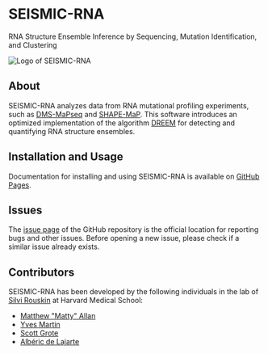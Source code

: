 
# SEISMIC-RNA

RNA Structure Ensemble Inference by Sequencing, Mutation Identification,
and Clustering

![Logo of SEISMIC-RNA](logo/logo-1200.png "SEISMIC-RNA")


## About

SEISMIC-RNA analyzes data from RNA mutational profiling experiments,
such as [DMS-MaPseq](https://www.nature.com/articles/nmeth.4057)
and [SHAPE-MaP](https://www.nature.com/articles/nmeth.3029).
This software introduces an optimized implementation of the algorithm
[DREEM](https://www.nature.com/articles/s41586-020-2253-5) for detecting
and quantifying RNA structure ensembles.


## Installation and Usage

Documentation for installing and using SEISMIC-RNA is available on
[GitHub Pages](https://rouskinlab.github.io/seismic-rna).


## Issues

The [issue page](https://github.com/rouskinlab/seismic-rna/issues) of
the GitHub repository is the official location for reporting bugs and
other issues. Before opening a new issue, please check if a similar
issue already exists.


## Contributors

SEISMIC-RNA has been developed by the following individuals in the lab
of [Silvi Rouskin](https://rouskinlab.com) at Harvard Medical School:

- [Matthew "Matty" Allan](https://github.com/matthewfallan)
- [Yves Martin](https://github.com/yvesmartindestaillades)
- [Scott Grote](https://github.com/heWhosShouldersBlockTheSun)
- [Albéric de Lajarte](https://github.com/AlbericDeLajarte)
